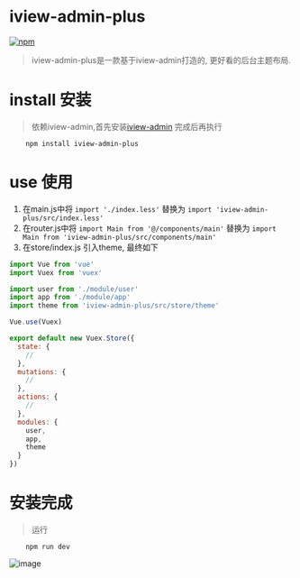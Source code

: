 # iview-admin-plus
[![npm](https://img.shields.io/npm/v/iview-admin-plus.svg)]()

> iview-admin-plus是一款基于iview-admin打造的, 更好看的后台主题布局.

# install 安装
> 依赖iview-admin,首先安装[iview-admin](https://github.com/iview/iview-admin)
完成后再执行

```
    npm install iview-admin-plus
```

# use 使用
1. 在main.js中将 `import './index.less'` 替换为 `import 'iview-admin-plus/src/index.less'`
2. 在router.js中将 `import Main from '@/components/main'` 替换为 `import Main from 'iview-admin-plus/src/components/main'`
3. 在store/index.js 引入theme, 最终如下

```javascript
import Vue from 'vue'
import Vuex from 'vuex'

import user from './module/user'
import app from './module/app'
import theme from 'iview-admin-plus/src/store/theme'

Vue.use(Vuex)

export default new Vuex.Store({
  state: {
    //
  },
  mutations: {
    //
  },
  actions: {
    //
  },
  modules: {
    user,
    app,
    theme
  }
})

```
# 安装完成

> 运行

```
    npm run dev
```


![image](https://s2.ax1x.com/2019/03/07/kxpf2V.gif)

